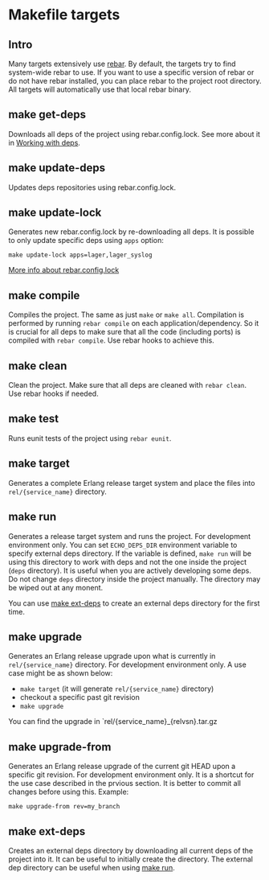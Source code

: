 # Makefile targets

## Intro

Many targets extensively use [rebar](https://github.com/rebar/rebar).
By default, the targets try to find system-wide rebar to use. If you
want to use a specific version of rebar or do not have rebar installed,
you can place rebar to the project root directory. All targets will
automatically use that local rebar binary.

## make get-deps

Downloads all deps of the project using rebar.config.lock. See more about it in [Working with deps](service_DEPS.md).

## make update-deps

Updates deps repositories using rebar.config.lock.

## make update-lock

Generates new rebar.config.lock by re-downloading all deps. It is possible
to only update specific deps using `apps` option:

    make update-lock apps=lager,lager_syslog

[More info about rebar.config.lock]()

## make compile

Compiles the project. The same as just `make` or `make all`. Compilation is
performed by running `rebar compile` on each application/dependency.
So it is crucial for all deps to make sure that all the code (including ports)
is compiled with `rebar compile`. Use rebar hooks to achieve this.

## make clean

Clean the project. Make sure that all deps are cleaned with `rebar clean`.
Use rebar hooks if needed.

## make test

Runs eunit tests of the project using `rebar eunit`.

## make target

Generates a complete Erlang release target system and place the files
into `rel/{service_name}` directory.

## make run

Generates a release target system and runs the project.
For development environment only.
You can set `ECHO_DEPS_DIR` environment variable to specify external deps
directory. If the variable is defined, `make run` will be using this directory
to work with deps and not the one inside the project (`deps` directory).
It is useful when you are actively developing some deps. Do not change
`deps` directory inside the project manually. The directory may be wiped out
at any monent.

You can use [make ext-deps](#make-ext-deps) to create an external deps
directory for the first time.

## make upgrade

Generates an Erlang release upgrade upon what is currently in
`rel/{service_name}` directory. For development environment only.
A use case might be as shown below:
 * `make target` (it will generate `rel/{service_name}` directory)
 * checkout a specific past git revision
 * `make upgrade`

You can find the upgrade in `rel/{service_name}_{relvsn}.tar.gz

## make upgrade-from

Generates an Erlang release upgrade of the current git HEAD upon a specific
git revision. For development environment only. It is a shortcut for
the use case described in the prvious section. It is better to commit all
changes before using this. Example:

    make upgrade-from rev=my_branch

## make ext-deps

Creates an external deps directory by downloading all current deps of
the project into it. It can be useful to initially create the directory.
The external dep directory can be useful when using [make run](#make-run).
